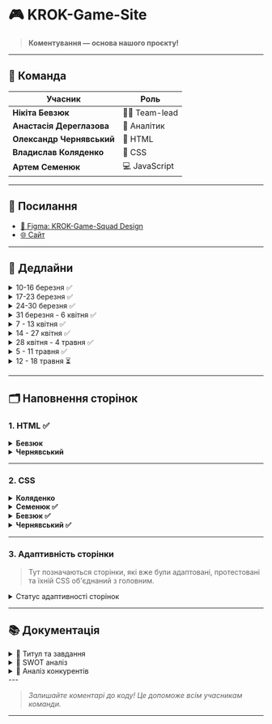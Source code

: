 # 🎮 KROK-Game-Site

> **Коментування — основа нашого проєкту!**

---

## 👥 Команда

<p align="center">

| Учасник                | Роль                                 |
|------------------------|--------------------------------------|
| **Нікіта Бевзюк**      | 🧑‍💻 Team-lead    |
| **Анастасія Дереглазова** | 📄 Аналітик           |
| **Олександр Чернявський** | 🎨  HTML                   |
| **Владислав Коляденко**   | 🎨 CSS                           |
| **Артем Семенюк**         | 💻 JavaScript               |

</p>

---

## 🔗 Посилання

- [🎨 Figma: KROK-Game-Squad Design](https://www.figma.com/design/nlaPm1hiJnFQfS5axMWOCM/KROK-Game-Squad?node-id=0-1&t=WsPWhu8PjJ7uHv2I-1)
- [🌐 Сайт](https://krok-game-site.onrender.com/)

---

## 📅 Дедлайни

<details>
  <summary>10-16 березня ✅</summary>
  Основна частина HTML та розробка структури проекту.
</details>

<details>
  <summary>17-23 березня ✅</summary>
  Наповнення сторінок матеріалом, створення CSS структури для navbar та footer.
</details>

<details>
  <summary>24-30 березня ✅</summary>
  Зустріч щодо продуктивності. Завершення HTML, закінчення з navbar, footer та адаптацією до них. Повне виконання 2 сторінок.
</details>

<details>
  <summary>31 березня - 6 квітня ✅</summary>
  Формування принципу розробки CSS. Початок роботи над не адаптивним CSS. Зустріч-обговорення щодо проєкту.
</details>

<details>
  <summary>7 - 13 квітня ✅</summary>
  Дороблення основного CSS, а також розробка JS. Обговорення фінальних етапів для коректного зведення сайту.
</details>

<details>
  <summary>14 - 27 квітня ✅</summary>
  Перерва на сесію.
</details>

<details>
  <summary>28 квітня - 4 травня ✅ </summary>
  Дороблюємо сторінки по наповнення. Адаптуємо сторінки паралельно з об'єднанням їх в основному css-файлі.
</details>

<details>
  <summary>5 - 11 травня ✅</summary>
  Завершення з CSS та аналіз Wordpress можливостей. Активна робота над аналізом.
</details>

<details>
  <summary>12 - 18 травня ⏳</summary>
  Завершуємо з CSS і активно беремося за адаптацію сторінок. WordPress - відкладаємо на невизначений час.
</details>

---

## 🗂️ Наповнення сторінок

### 1. **HTML** ✅

<details>
  <summary><b>Бевзюк</b></summary>

- index.html
- 404.html
- about.html
- tournaments.html
- tournaments_cs2_2024.html

</details>

<details>
  <summary><b>Чернявський</b></summary>

- index.html
- comands.html
- comands_cs2.html
- news1.html
- news_and_events.html
- site_map.html

</details>

---

### 2. **CSS**

<details>
  <summary><b>Коляденко</b></summary>

- navbar & footer
- news_and_events.html
- news1.html
- tournaments.html

</details>

<details>
  <summary><b>Семенюк ✅</b></summary>

- index.html
- comands.html

</details>

<details>
  <summary><b>Бевзюк ✅</b></summary>

- about.html 
- tournaments_dota2_2024.html (макет для WordPress)

</details>

<details>
  <summary><b>Чернявський ✅</b></summary>

- 404.html
- site_map.html
- comands_cs2.html

</details>

---

### 3. **Адаптивність сторінки**

> Тут позначаються сторінки, які вже були адаптовані, протестовані та їхній CSS об'єднаний з головним.

<details>
  <summary>Статус адаптивності сторінок</summary>

- index.html ✅
- about.html ✅
- tournaments.html ❌
- tournaments_dota2_2024.html ✅
- comands.html ✅
- comands_cs2.html ⏳
- 404.html ⏳
- site_map.html ✅
- news1.html ❌
- news_and_events.html ❌

</details>
<!-- ✅❌⏳  -->

---

## 📚 Документація

<details>
  <summary>📝 Титул та завдання</summary>
  Додати після здачі
</details>
<details>
  <summary>📝 SWOT аналіз</summary>
  Додати після здачі
</details>
<details>
  <summary>📝 Аналіз конкурентів</summary>
  Додати після здачі
</details>
---

> _Залишайте коментарі до коду! Це допоможе всім учасникам команди._

---
